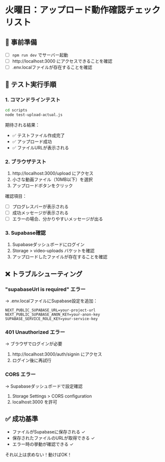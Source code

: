# 火曜日：アップロード動作確認チェックリスト

## 🔧 事前準備
- [ ] `npm run dev` でサーバー起動
- [ ] http://localhost:3000 にアクセスできることを確認
- [ ] .env.localファイルが存在することを確認

## 📝 テスト実行手順

### 1. コマンドラインテスト
```bash
cd scripts
node test-upload-actual.js
```

期待される結果：
- ✅ テストファイル作成完了
- ✅ アップロード成功
- ✅ ファイルURLが表示される

### 2. ブラウザテスト
1. http://localhost:3000/upload にアクセス
2. 小さな動画ファイル（10MB以下）を選択
3. アップロードボタンをクリック

確認項目：
- [ ] プログレスバーが表示される
- [ ] 成功メッセージが表示される
- [ ] エラーの場合、分かりやすいメッセージが出る

### 3. Supabase確認
1. Supabaseダッシュボードにログイン
2. Storage > video-uploads バケットを確認
3. アップロードしたファイルが存在することを確認

## ❌ トラブルシューティング

### "supabaseUrl is required" エラー
→ .env.localファイルにSupabase設定を追加：
```
NEXT_PUBLIC_SUPABASE_URL=your-project-url
NEXT_PUBLIC_SUPABASE_ANON_KEY=your-anon-key
SUPABASE_SERVICE_ROLE_KEY=your-service-key
```

### 401 Unauthorized エラー
→ ブラウザでログインが必要
1. http://localhost:3000/auth/signin にアクセス
2. ログイン後に再試行

### CORS エラー
→ Supabaseダッシュボードで設定確認
1. Storage Settings > CORS configuration
2. localhost:3000 を許可

## ✅ 成功基準
- ファイルがSupabaseに保存される ✓
- 保存されたファイルのURLが取得できる ✓
- エラー時の挙動が確認できる ✓

それ以上は求めない！動けばOK！